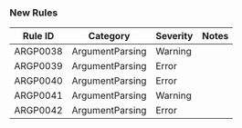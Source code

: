 ### New Rules

Rule ID | Category | Severity | Notes
--------|----------|----------|-------
ARGP0038 | ArgumentParsing | Warning |
ARGP0039 | ArgumentParsing | Error |
ARGP0040 | ArgumentParsing | Error |
ARGP0041 | ArgumentParsing | Warning |
ARGP0042 | ArgumentParsing | Error |
